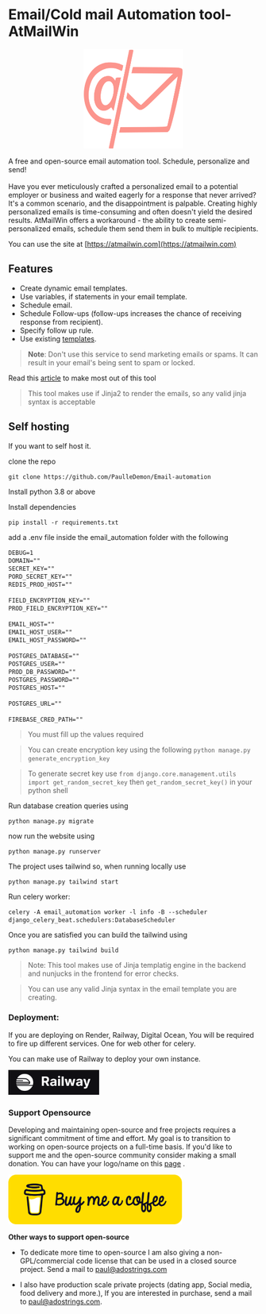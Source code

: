 # Email/Cold mail Automation tool- AtMailWin

<p align="center">
  <img src="logos/atmailwin-logo.svg" alt="CupidCues icon" width="200px" height="200px"/>
</p>

A free and open-source email automation tool. Schedule, personalize and send!
<br/>
<br/>
Have you ever meticulously crafted a personalized email to a potential employer or business and waited eagerly for a response that never arrived? It's a common scenario, and the disappointment is palpable. Creating highly personalized emails is time-consuming and often doesn't yield the desired results. AtMailWin offers a workaround - the ability to create semi-personalized emails, schedule them send them in bulk to multiple recipients.

You can use the site at [https://atmailwin.com](https://atmailwin.com) 


## Features

* Create dynamic email templates.
* Use variables, if statements in your email template.
* Schedule email.
* Schedule Follow-ups (follow-ups increases the chance of receiving response from recipient).
* Specify follow up rule. 
* Use existing [templates](https://atmailwin.com/email/templates/?public=True).

>**Note**: Don't use this service to send marketing emails or spams. It can result in your email's being sent to spam or locked.

Read this [article](https://atmailwin.com/blog/9/making-the-most-of-atmailwin-for-effective-cold-mailing/) 
to make most out of this tool

> This tool makes use if Jinja2 to render the emails, so any valid jinja syntax is acceptable

## Self hosting
If you want to self host it.

clone the repo
```
git clone https://github.com/PaulleDemon/Email-automation
```
Install python 3.8 or above

Install dependencies
```
pip install -r requirements.txt
```

add a .env file inside the email_automation folder with the following 
```
DEBUG=1
DOMAIN=""
SECRET_KEY=""
PORD_SECRET_KEY=""
REDIS_PROD_HOST=""

FIELD_ENCRYPTION_KEY=""
PROD_FIELD_ENCRYPTION_KEY=""

EMAIL_HOST=""
EMAIL_HOST_USER=""
EMAIL_HOST_PASSWORD=""

POSTGRES_DATABASE=""
POSTGRES_USER=""
PROD_DB_PASSWORD=""
POSTGRES_PASSWORD=""
POSTGRES_HOST=""

POSTGRES_URL=""

FIREBASE_CRED_PATH=""
```
> You must fill up the values required

> You can create encryption key using the following `python manage.py generate_encryption_key`

> To generate secret key use `from django.core.management.utils import get_random_secret_key` then `get_random_secret_key()` in your python shell

Run database creation queries using
```
python manage.py migrate
```

now run the website using 
```
python manage.py runserver
```

The project uses tailwind so, when running locally use
```
python manage.py tailwind start
```

Run celery worker:
```
celery -A email_automation worker -l info -B --scheduler django_celery_beat.schedulers:DatabaseScheduler 
```

Once you are satisfied you can build the tailwind using
```
python manage.py tailwind build
```

> Note: This tool makes use of Jinja templatig engine in the backend and nunjucks in the frontend for error checks. 

> You can use any valid Jinja syntax in the email template you are creating.

### Deployment:

If you are deploying on Render, Railway, Digital Ocean, You will be required to fire up different services. One for web other for celery.

You can make use of Railway to deploy your own instance.

<a href="https://railway.app?referralCode=BfMDHP">
  <img src="logos/railway.png" alt="railway icon" height="50px"/>
</a>


### **Support Opensource**

Developing and maintaining open-source and free projects requires a significant commitment of time and effort. My goal is to transition to working on open-source projects on a full-time basis. If you'd like to support me and the open-source community consider making a small donation. You can have your logo/name on this [page](https://atmailwin.com/support/) .


[<img src="https://github.com/PaulleDemon/PaulleDemon/blob/main/images/buy-me-coffee.png?raw=true" height="100px" width="350px">](https://www.buymeacoffee.com/ArtPaul)

**Other ways to support open-source**

* To dedicate more time to open-source I am also giving a non-GPL/commercial code license that can be used in a closed source project. Send a mail to paul@adostrings.com

* I also have production scale private projects (dating app, Social media, food delivery and more.), If you are interested in purchase, send a mail to paul@adostrings.com. 